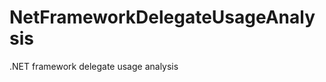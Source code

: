 NetFrameworkDelegateUsageAnalysis
=================================

.NET framework delegate usage analysis
